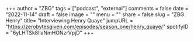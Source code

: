 
+++
author = "ZBG"
tags = ["podcast", "external"]
comments = false
date = "2022-11-14"
draft = false
image = ""
menu = ""
share = false
slug = "ZBG Henry"
title= "Interviewing Henry Quaye"
jumpURL = "https://zerobytesgiven.com/episodes/season_one/henry_quaye/"
spotifyID = "6yLHTSk8lIaNmHONzrVpjD"
+++
